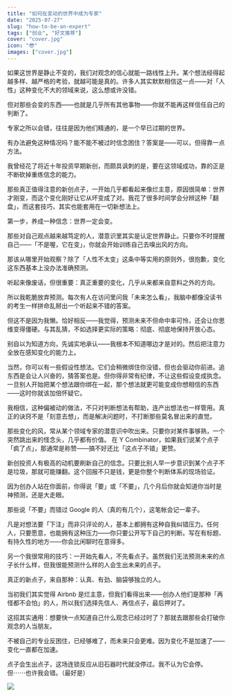 ```yaml
---
title: "如何在变动的世界中成为专家"
date: "2025-07-27"
slug: "how-to-be-an-expert"
tags: ["创业", "好文推荐"]
cover: "cover.jpg"
icon: "😎"
images: ["cover.jpg"]
---
```

如果这世界是静止不变的，我们对观念的信心就能一路线性上升。某个想法经得起越多样、越严格的考验，就越可能是真的。许多人其实默默相信这一点——对「人性」这种变化不大的领域来说，这么想或许没错。



但对那些会变的东西——也就是几乎所有其他事物——你就不能再这样信任自己的判断了。



专家之所以会错，往往是因为他们精通的，是一个早已过期的世界。



有办法避免这种情况吗？能不能不被过时信念困住？答案是——可以，但得靠一点方法。



我曾经花了将近十年投资早期新创，而颇具讽刺的是，要在这领域成功，靠的正是不断砍掉重练信念的能力。



那些真正值得注意的新创点子，一开始几乎都看起来像烂主意，原因很简单：世界才刚变，而这个变化刚好让它从坏变成了对。我花了很多时间学会分辨这种「翻盘」，而这套技巧，其实也能套用在一切新想法上。



第一步，养成一种信念：世界一定会变。



那些对自己观点越来越笃定的人，潜意识里其实是认定世界静止。只要你不时提醒自己——「不是喔，它在变」，你就会开始训练自己去嗅出风的方向。



那该从哪里开始观察？除了「人性不太变」这条中等实用的原则外，很抱歉，变化这东西基本上没办法准确预测。



听起来像废话，但很重要：真正重要的变化，几乎从来都来自意料之外的方向。



所以我乾脆放弃预测。每次有人在访问里问我「未来怎么看」，我脑中都像没读书的考生一样拼命乱掰出一个听起来不错的答案。



但这不是因为我懒。恰好相反——我觉得，预测未来不但命中率可怜，还会让你思维变得僵硬。与其乱猜，不如选择更实际的策略：彻底、彻底地保持开放心态。



别自以为知道方向，先诚实地承认——我根本不知道哪边才是对的。然后把注意力全放在感知变化的能力上。



当然，你可以有一些假设性想法。它们会稍微绑住你没错，但也会驱动你前进。追东西是会让人兴奋的，猜答案也是。但你得非常有纪律，不让这些假设变成执念。
一旦别人开始把某个想法跟你绑在一起，那个想法就更可能变成你想相信的东西——这时你就该加倍怀疑它。



我相信，这种偏被动的做法，不只对判断想法有帮助，连产出想法也一样管用。真正的诀窍不是「刻意去想」，而是解决问题时，不打断那些莫名冒出来的直觉。



那些变化的风，常从某个领域专家的潜意识中吹出来。只要你对某件事够熟，一个突然跳出来的怪念头，几乎都有价值。
在 Y Combinator，如果我们说某个点子「疯了点」，那通常是称赞——搞不好还比「这点子不错」更赞。



新创投资人有极高的动机要刷新自己的信念。只要比别人早一步意识到某个点子不是垃圾，那就可能赚翻。这个回报不只是钱，更是你整个判断体系的现场验证。



因为创办人站在你面前，你得说「要」或「不要」，几个月后你就会知道你当时是神预测，还是大走眼。



那些说「不要」而错过 Google 的人（真的有几个），这笔帐会记一辈子。



凡是对想法要「下注」而非只评论的人，基本上都拥有这种自我纠错压力。任何人，只要愿意，也能拥有这种压力——你只要公开写下自己的判断。写在有标题、有持久性的地方——你会比闲聊时在意得多。



另一个我很常用的技巧：一开始先看人，不先看点子。虽然我们无法预测未来的点子长什么样，但我很能预测什么样的人会生出未来的点子。



真正的新点子，来自那种：认真、有劲、脑袋够独立的人。



当初我们其实觉得 Airbnb 是烂主意，但我们看得出来——创办人他们是那种「再怪都不会怕」的人，所以我们选择先信人、再信点子，最后押对了。



这招其实通用：想要快一点知道自己什么观念已经过时了？那就去跟那些会打破你观念的人当朋友。



不被自己的专业反困住，已经够难了，而未来只会更难。因为变化不是加速了——变化一直都在加速。



点子会生出点子，这场连锁反应从旧石器时代就没停过。我不认为它会停。
但⋯⋯也许我会错。（最好是）




![](https://prod-files-secure.s3.us-west-2.amazonaws.com/112d0858-5090-4d34-a606-b75eb8d65fd2/46476355-9cf3-4e99-9b7a-3531bc426380/1000202064.png?X-Amz-Algorithm=AWS4-HMAC-SHA256&X-Amz-Content-Sha256=UNSIGNED-PAYLOAD&X-Amz-Credential=ASIAZI2LB466XV6WFQV2%2F20250920%2Fus-west-2%2Fs3%2Faws4_request&X-Amz-Date=20250920T044518Z&X-Amz-Expires=3600&X-Amz-Security-Token=IQoJb3JpZ2luX2VjEGwaCXVzLXdlc3QtMiJHMEUCIE0CAtBVT0RGAe4mmY3G0XJVE49LkdH280yQnngk9vjQAiEA4KdYYciqN%2FRYNqcksAmf2sBtYT9CvGfalGDKfS6a9cAqiAQI5f%2F%2F%2F%2F%2F%2F%2F%2F%2F%2FARAAGgw2Mzc0MjMxODM4MDUiDCc282BaonRKDoBNdSrcA9ueLVO%2FLz3OqxizTmn0Ny4QYFJ8eGb2DL%2FG0c3UeKo%2FYfCAV8STURyelGaL7vuQX9dRzvAnsWJ2ofRlYt0A4E15%2B%2BtKCz9IzYURanmFG4qfZmuKVSzxnDbyW6njC%2BqvBOAG7hE%2FQKZtTL4lbS35usx1C40G1Q3gTp8caUE%2B%2B0wvIBvcLn0EoVBo3HXAOcoqSRvMnjg5M%2ForD9XQTPHtW6OABJpr3u5%2BCf6xOQ8IhQSMUuR6ISOcEMj2wt6L9afcxrsHyeicFSIn03UqLTj0MuGCWirKCvf1B1NQU2%2B6LMUwLSV5arQfK9QHcq5mooqoIBKiKivJYQzkmRGeLLRtUITF0H1UV77QUC28YivIhjCIIGptiwECtq1L3u%2FHk9nhULJ1CrI0zgbvxzVS%2B5ugywEX8HCcflwE1ouX4M5UGSMMa64cXBmb%2FeiWJ34WFnbY1518GQOfjwD7pbc79YI%2FEcPPeD00zMFY6cad5F7mEV8YmlE%2B9bm5GOg3bEOVqyWbD1WiXFSW0pLFaheZzCB1R3W95QeBL8YtW5cZ%2BXzJChohasi%2FNq8JAHxvWcW%2FmVa5jlEXXS18rmkrRVQ8hK%2F%2BWyVkXa29o%2BjNUwBFzwrIqAMzqsAAJ2Iy7GcvpmfwMIvLuMYGOqUBQZd7JWLfAj2YRkP5dzx90Ns6hvrB7Mg3AtCChmX6dWLLl%2FTRhD8zzlMvPZouLsqbd0DfLJNjxiYB11AGQi8Rub8Pwlpamlh3j0VW3dQpNc%2FcQ76Ux%2B%2FUeV9wPSC3Cb4HIsNtLdICTw9q4ThzzcbsQGqVcxNn1Xx1RMolO4jTYN9nQY%2F0PyVjNdKAb2dcTD2AFsQoImzZy1hx%2FQddn546oUiFVrpz&X-Amz-Signature=275298be962861c47d9248fa9c62b1507b0a02d7dd15a0348c48818009ab2bb2&X-Amz-SignedHeaders=host&x-amz-checksum-mode=ENABLED&x-id=GetObject)

